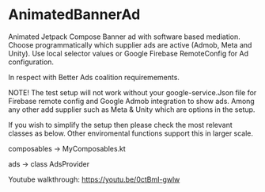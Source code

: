 # AnimatedBannerAd
Animated Jetpack Compose Banner ad with software based mediation. Choose programmatically which supplier ads are active (Admob, Meta and Unity). Use local selector values or Google Firebase RemoteConfig for Ad configuration.

In respect with Better Ads coalition requiremements.

NOTE! The test setup will not work without your google-service.Json file for Firebase remote config and Google Admob integration to show ads. Among any other add supplier such as Meta & Unity which are options in the setup.

If you wish to simplify the setup then please check the most relevant classes as below. Other enviromental functions support this in larger scale.

composables -> MyComposables.kt

ads -> class AdsProvider

Youtube walkthrough: https://youtu.be/0ctBmI-gwlw

